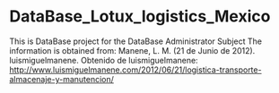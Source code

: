 # DataBase_Lotux_logistics_Mexico

This is DataBase project for the DataBase Administrator Subject
The information is obtained from: 
Manene, L. M. (21 de Junio de 2012). luismiguelmanene. Obtenido de luismiguelmanene: http://www.luismiguelmanene.com/2012/06/21/logistica-transporte-almacenaje-y-manutencion/



